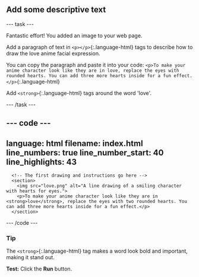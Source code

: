 <h2 class="c-project-heading--task">Add some descriptive text</h2>

--- task ---

Fantastic effort! You added an image to your web page.

Add a paragraph of text in `<p></p>`{:.language-html} tags to describe how to draw the love anime facial expression. 

You can copy the paragraph and paste it into your code: `<p>To make your anime character look like they are in love, replace the eyes with rounded hearts. You can add three more hearts inside for a fun effect.</p>`{:.language-html}

Add `<strong>`{:.language-html} tags around the word 'love'.

--- /task ---

<div class="c-project-code">

--- code ---
---
language: html
filename: index.html
line_numbers: true
line_number_start: 40
line_highlights: 43
---   
      <!-- The first drawing and instructions go here -->     
      <section>
        <img src="love.png" alt="A line drawing of a smiling character with hearts for eyes.">
        <p>To make your anime character look like they are in <strong>love</strong>, replace the eyes with two rounded hearts. You can add three more hearts inside for a fun effect.</p>
      </section> 

--- /code ---
</div>

<div class="c-project-callout c-project-callout--tip">

### Tip

The `<strong>`{:.language-html} tag makes a word look bold and important, making it stand out.


</div>

**Test:** Click the **Run** button. 